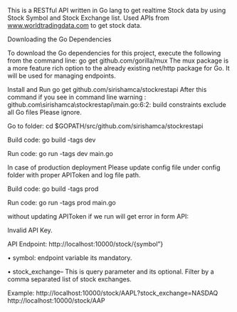 
This is a RESTful API written in Go lang to get realtime Stock data by using Stock Symbol and Stock Exchange list.
Used APIs from www.worldtradingdata.com to get stock data.

Downloading the Go Dependencies

To download the Go dependencies for this project, execute the following from the command line:
go get github.com/gorilla/mux
The mux package is a more feature rich option to the already existing net/http package for Go. It will be used for managing endpoints.

Install and Run
go get github.com/sirishamca/stockrestapi
After this command if you see in command line warning : github.com\sirishamca\stockrestapi\main.go:6:2: build constraints exclude all Go files
Please ignore.

Go to folder: cd $GOPATH/src/github.com/sirishamca/stockrestapi

Build code:
go build -tags dev

Run code:
go run -tags dev main.go


In case of production deployment
Please update config file under config folder with proper APIToken and log file path. 

Build code:
go build -tags prod

Run code:
go run -tags prod main.go

without updating APIToken if we run will get error in form API:

Invalid API Key.

API Endpoint:
http://localhost:10000/stock/{symbol”}

•	symbol: endpoint variable its mandatory.

•	stock_exchange– This is query parameter and its optional. Filter by a comma separated list of stock exchanges.

Example: 
http://localhost:10000/stock/AAPL?stock_exchange=NASDAQ
http://localhost:10000/stock/AAP
